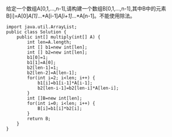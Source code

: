 给定一个数组A[0,1,...,n-1],请构建一个数组B[0,1,...,n-1],其中B中的元素B[i]=A[0]*A[1]*...*A[i-1]*A[i+1]*...*A[n-1]。不能使用除法。
```
import java.util.ArrayList;
public class Solution {
    public int[] multiply(int[] A) {
        int len=A.length;
        int [] b1=new int[len];
        int [] b2=new int[len];
        b1[0]=1;
        b1[1]=A[0];
        b2[len-1]=1;
        b2[len-2]=A[len-1];
        for(int i=2; i<len; i++) {
            b1[i]=b1[i-1]*A[i-1];
            b2[len-i-1]=b2[len-i]*A[len-i];
        }
        int []B=new int[len];
        for(int i=0; i<len; i++) {
            B[i]=b1[i]*b2[i];
        }
        return B;
    }
}
```

